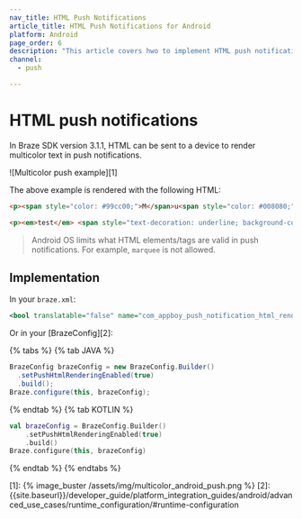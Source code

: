 ```yaml
---
nav_title: HTML Push Notifications
article_title: HTML Push Notifications for Android
platform: Android
page_order: 6
description: "This article covers hwo to implement HTML push notifications in your Android application."
channel:
  - push

---
```


# HTML push notifications

In Braze SDK version 3.1.1, HTML can be sent to a device to render multicolor text in push notifications.

![Multicolor push example][1]

The above example is rendered with the following HTML:

```html
<p><span style="color: #99cc00;">M</span>u<span style="color: #008080;">lti</span>Colo<span style="color: #ff6600;">r</span> <span style="color: #000080;">P</span><span style="color: #00ccff;">u</span><span style="color: #ff0000;">s</span><span style="color: #808080;">h</span></p>
```

```html
<p><em>test</em> <span style="text-decoration: underline; background-color: #ff6600;"><strong>message</strong></span></p>
```

> Android OS limits what HTML elements/tags are valid in push notifications. For example, `marquee` is not allowed.

## Implementation

In your `braze.xml`:

```xml
<bool translatable="false" name="com_appboy_push_notification_html_rendering_enabled">true</bool>
```

Or in your [BrazeConfig][2]:

{% tabs %}
{% tab JAVA %}

```java
BrazeConfig brazeConfig = new BrazeConfig.Builder()
  .setPushHtmlRenderingEnabled(true)
  .build();
Braze.configure(this, brazeConfig);
```

{% endtab %}
{% tab KOTLIN %}

```kotlin
val brazeConfig = BrazeConfig.Builder()
    .setPushHtmlRenderingEnabled(true)
    .build()
Braze.configure(this, brazeConfig)
```

{% endtab %}
{% endtabs %}

[1]: {% image_buster /assets/img/multicolor_android_push.png %}
[2]: {{site.baseurl}}/developer_guide/platform_integration_guides/android/advanced_use_cases/runtime_configuration/#runtime-configuration
